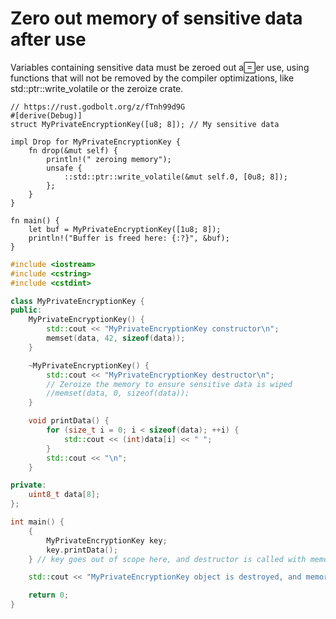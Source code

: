 # Zero out memory of sensitive data after use
Variables containing sensitive data must be zeroed out aer use, using functions that
will not be removed by the compiler optimizations, like std::ptr::write_volatile
or the zeroize crate.


```rust,editable
// https://rust.godbolt.org/z/fTnh99d9G
#[derive(Debug)]
struct MyPrivateEncryptionKey([u8; 8]); // My sensitive data

impl Drop for MyPrivateEncryptionKey {
    fn drop(&mut self) {
        println!(" zeroing memory");
        unsafe {
            ::std::ptr::write_volatile(&mut self.0, [0u8; 8]);
        };
    }
}

fn main() {
    let buf = MyPrivateEncryptionKey([1u8; 8]);
    println!("Buffer is freed here: {:?}", &buf);
}
```

```cpp
#include <iostream>
#include <cstring>
#include <cstdint>

class MyPrivateEncryptionKey {
public:
    MyPrivateEncryptionKey() {
        std::cout << "MyPrivateEncryptionKey constructor\n";
        memset(data, 42, sizeof(data));
    }

    ~MyPrivateEncryptionKey() {
        std::cout << "MyPrivateEncryptionKey destructor\n";
        // Zeroize the memory to ensure sensitive data is wiped
        //memset(data, 0, sizeof(data));
    }

    void printData() {
        for (size_t i = 0; i < sizeof(data); ++i) {
            std::cout << (int)data[i] << " ";
        }
        std::cout << "\n";
    }

private:
    uint8_t data[8];
};

int main() {
    {
        MyPrivateEncryptionKey key;
        key.printData();
    } // key goes out of scope here, and destructor is called with memory zeroization

    std::cout << "MyPrivateEncryptionKey object is destroyed, and memory is securely wiped.\n";

    return 0;
}

```
